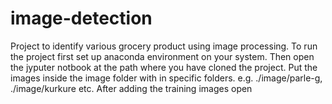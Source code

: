# image-detection
Project to identify various grocery product using image processing.
To run the project first set up anaconda environment on your system.
Then open the jyputer notbook at the path where you have cloned the project.
Put the images inside the image folder with in specific folders. e.g. ./image/parle-g, ./image/kurkure etc.
After adding the training images open
